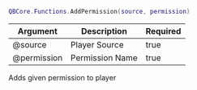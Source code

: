 ```lua
QBCore.Functions.AddPermission(source, permission)
```

| Argument | Description | Required |
| ----------- | ----------- | ----------- |
| @source | Player Source | true |
| @permission | Permission Name | true |

Adds given permission to player